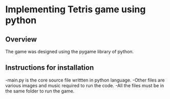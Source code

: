 # Implementing Tetris game using python

## Overview

The game was designed using the pygame library of python.

## Instructions for installation
-main.py is the core source file writtten in python language.
-Other files are various images and music required to run the code.
-All the files must be in the same folder to run the game.
